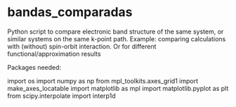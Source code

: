 # bandas_comparadas
Python script to compare electronic band structure of the same system, or similar systems on the same k-point path. Example: comparing calculations with (without) spin-orbit interaction. Or for different functional/approximation results

Packages needed:

import os
import numpy as np
from mpl_toolkits.axes_grid1 import make_axes_locatable
import matplotlib as mpl
import matplotlib.pyplot as plt 
from scipy.interpolate import interp1d
